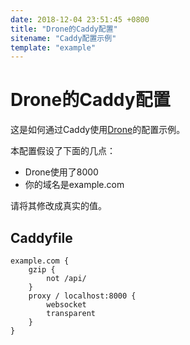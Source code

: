 ```yaml
---
date: 2018-12-04 23:51:45 +0800
title: "Drone的Caddy配置"
sitename: "Caddy配置示例"
template: "example"
---
```


# Drone的Caddy配置

这是如何通过Caddy使用[Drone](https://github.com/drone/drone)的配置示例。

本配置假设了下面的几点：

* Drone使用了8000
* 你的域名是example.com

请将其修改成真实的值。

## Caddyfile

```caddy
example.com {
    gzip {
        not /api/
    }
    proxy / localhost:8000 {
        websocket
        transparent
    }
}
```